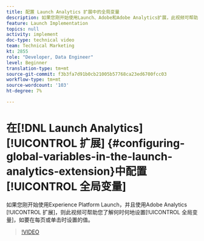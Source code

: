 ```yaml
---
title: 配置 Launch Analytics 扩展中的全局变量
description: 如果您刚开始使用Launch、Adobe和Adobe Analytics扩展，此视频可帮助您了解何时何地设置全局变量，即您希望在每页或单击中设置的值。
feature: Launch Implementation
topics: null
activity: implement
doc-type: technical video
team: Technical Marketing
kt: 2855
role: "Developer, Data Engineer"
level: Beginner
translation-type: tm+mt
source-git-commit: f3b3fa7d91b0cb21005b57768ca23ed6700fcc03
workflow-type: tm+mt
source-wordcount: '103'
ht-degree: 7%

---
```



# 在[!DNL Launch Analytics] [!UICONTROL 扩展] {#configuring-global-variables-in-the-launch-analytics-extension}中配置[!UICONTROL 全局变量]

如果您刚开始使用Experience Platform Launch，并且使用Adobe Analytics [!UICONTROL 扩展]，则此视频可帮助您了解何时何地设置[!UICONTROL 全局变量]，如要在每页或单击时设置的值。

>[!VIDEO](https://video.tv.adobe.com/v/27181/?quality=9)
